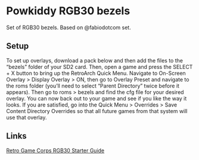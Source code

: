# Powkiddy RGB30 bezels

Set of RGB30 bezels. Based on @fabiodotcom set.

## Setup

To set up overlays, download a pack below and then add the files to the “bezels” folder of your SD2 card. Then, open a game and press the SELECT + X button to bring up the RetroArch Quick Menu. Navigate to On-Screen Overlay > Display Overlay > ON, then go to Overlay Preset and navigate to the roms folder (you’ll need to select “Parent Directory” twice before it appears). Then go to roms > bezels and find the cfg file for your desired overlay. You can now back out to your game and see if you like the way it looks. If you are satisfied, go into the Quick Menu > Overrides > Save Content Directory Overrides so that all future games from that system will use that overlay.

## Links

[Retro Game Corps RGB30 Starter Guide](https://retrogamecorps.com/2023/10/27/powkiddy-rgb30-starter-guide/#Accessories)
